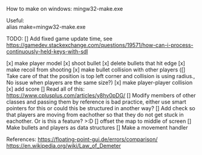 How to make on windows:
mingw32-make.exe

Useful:  
alias make=mingw32-make.exe


TODO: 
[] Add fixed game update time, see https://gamedev.stackexchange.com/questions/19571/how-can-i-process-continuously-held-keys-with-sdl

[x] make player model
[x] shoot bullet
[x] delete bullets that hit edge
[x] make recoil from shooting
[x] make bullet collision with other players
([] Take care of that the position is top left corner and collision is using radius., No issue when players are the same size?)
[x] make player-player collision
[x] add score
[] Read all of this: https://www.cplusplus.com/articles/y8hv0pDG/
[] Modify members of other classes and passing them by reference is bad practice, either use smart pointers for this or could this be structured in another way?
[] Add check so that players are moving from eachother so that they do not get stuck in eachother. Or is this a feature? >:D
[] offset the map to middle of screen
[] Make bullets and players as data structures
[] Make a movement handler

References:
https://floating-point-gui.de/errors/comparison/
https://en.wikipedia.org/wiki/Law_of_Demeter
